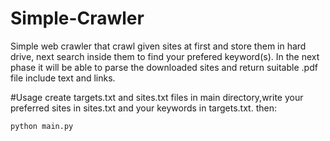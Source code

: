 # Simple-Crawler
Simple web crawler that crawl given sites at first and store them in hard drive, next search inside them to find your prefered keyword(s).
In the next phase it will be able to parse the downloaded sites and return suitable .pdf file include text and links.

#Usage
create targets.txt and sites.txt files in main directory,write your preferred sites in sites.txt and your keywords in targets.txt. then:


    python main.py
    

